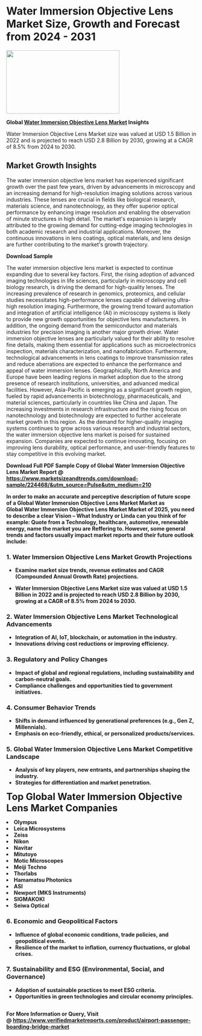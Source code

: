 <H1>Water Immersion Objective Lens Market Size, Growth and Forecast from 2024 - 2031</H1><img class="aligncenter size-medium wp-image-584254" src="https://thirdeyenews.in/wp-content/uploads/2024/09/Global-Market-Research-300x168.jpeg" alt="" width="300" height="168" /><p><strong>Global&nbsp;<a href="https://www.marketsizeandtrends.com/download-sample/224468/&amp;utm_source=Pulse&amp;utm_medium=210">Water Immersion Objective Lens Market</a> Insights</strong></p><p>Water Immersion Objective Lens Market size was valued at USD 1.5 Billion in 2022 and is projected to reach USD 2.8 Billion by 2030, growing at a CAGR of 8.5% from 2024 to 2030.</p><p><h2>Market Growth Insights</h2> <p>The water immersion objective lens market has experienced significant growth over the past few years, driven by advancements in microscopy and an increasing demand for high-resolution imaging solutions across various industries. These lenses are crucial in fields like biological research, materials science, and nanotechnology, as they offer superior optical performance by enhancing image resolution and enabling the observation of minute structures in high detail. The market's expansion is largely attributed to the growing demand for cutting-edge imaging technologies in both academic research and industrial applications. Moreover, the continuous innovations in lens coatings, optical materials, and lens design are further contributing to the market's growth trajectory.</p> <p><strong>Download Sample</strong></p> <p>The water immersion objective lens market is expected to continue expanding due to several key factors. First, the rising adoption of advanced imaging technologies in life sciences, particularly in microscopy and cell biology research, is driving the demand for high-quality lenses. The increasing prevalence of research in genomics, proteomics, and cellular studies necessitates high-performance lenses capable of delivering ultra-high resolution imaging. Furthermore, the growing trend toward automation and integration of artificial intelligence (AI) in microscopy systems is likely to provide new growth opportunities for objective lens manufacturers. In addition, the ongoing demand from the semiconductor and materials industries for precision imaging is another major growth driver. Water immersion objective lenses are particularly valued for their ability to resolve fine details, making them essential for applications such as microelectronics inspection, materials characterization, and nanofabrication. Furthermore, technological advancements in lens coatings to improve transmission rates and reduce aberrations are expected to enhance the performance and appeal of water immersion lenses. Geographically, North America and Europe have been leading regions in market adoption due to the strong presence of research institutions, universities, and advanced medical facilities. However, Asia-Pacific is emerging as a significant growth region, fueled by rapid advancements in biotechnology, pharmaceuticals, and material sciences, particularly in countries like China and Japan. The increasing investments in research infrastructure and the rising focus on nanotechnology and biotechnology are expected to further accelerate market growth in this region. As the demand for higher-quality imaging systems continues to grow across various research and industrial sectors, the water immersion objective lens market is poised for sustained expansion. Companies are expected to continue innovating, focusing on improving lens durability, optical performance, and user-friendly features to stay competitive in this evolving market.</p> <p><strong></p><p><span class=""><strong>Download Full PDF Sample Copy of Global Water Immersion Objective Lens Market Report</strong> @ <a href="https://www.marketsizeandtrends.com/download-sample/224468/&amp;utm_source=Pulse&amp;utm_medium=210" target="_blank">https://www.marketsizeandtrends.com/download-sample/224468/&amp;utm_source=Pulse&amp;utm_medium=210</a></span></p><p>In order to make an accurate and perceptive description of future scope of a Global&nbsp;Water Immersion Objective Lens Market Market as Global&nbsp;Water Immersion Objective Lens Market Market of 2025, you need to describe a clear Vision &ndash; What Industry or Linda can you think of for example: Quote from a Technology, healthcare, automotive, renewable energy, name the market you are Reffering to. However, some general trends and factors usually impact market reports and their future outlook include:</p><h3>1.&nbsp;<strong>Water Immersion Objective Lens Market Growth Projections</strong></h3><ul><li>Examine market size trends, revenue estimates and CAGR (Compounded Annual Growth Rate) projections.</li><li><p>Water Immersion Objective Lens Market size was valued at USD 1.5 Billion in 2022 and is projected to reach USD 2.8 Billion by 2030, growing at a CAGR of 8.5% from 2024 to 2030.</p></li></ul><h3>2.&nbsp;<strong>Water Immersion Objective Lens Market Technological Advancements</strong></h3><ul><li>Integration of AI, IoT, blockchain, or automation in the industry.</li><li>Innovations driving cost reductions or improving efficiency.</li></ul><h3>3.&nbsp;<strong>Regulatory and Policy Changes</strong></h3><ul><li>Impact of global and regional regulations, including sustainability and carbon-neutral goals.</li><li>Compliance challenges and opportunities tied to government initiatives.</li></ul><h3>4.&nbsp;<strong>Consumer Behavior Trends</strong></h3><ul><li>Shifts in demand influenced by generational preferences (e.g., Gen Z, Millennials).</li><li>Emphasis on eco-friendly, ethical, or personalized products/services.</li></ul><h3>5.&nbsp;<strong>Global Water Immersion Objective Lens Market Competitive Landscape</strong></h3><ul><li>Analysis of key players, new entrants, and partnerships shaping the industry.</li><li>Strategies for differentiation and market penetration.</li></ul><p data-pm-slice="1 1 []"><span style="color: inherit; font-family: inherit; font-size: 25px;">Top Global Water Immersion Objective Lens Market Companies</span></p><div class="" data-test-id=""><p><li>Olympus</li><li> Leica Microsystems</li><li> Zeiss</li><li> Nikon</li><li> Navitar</li><li> Mitutoyo</li><li> Motic Microscopes</li><li> Meiji Techno</li><li> Thorlabs</li><li> Hamamatsu Photonics</li><li> ASI</li><li> Newport (MKS Instruments)</li><li> SIGMAKOKI</li><li> Seiwa Optical</li></p></div><h3>6.&nbsp;<strong>Economic and Geopolitical Factors</strong></h3><ul><li>Influence of global economic conditions, trade policies, and geopolitical events.</li><li>Resilience of the market to inflation, currency fluctuations, or global crises.</li></ul><h3>7.&nbsp;<strong>Sustainability and ESG (Environmental, Social, and Governance)</strong></h3><ul><li>Adoption of sustainable practices to meet ESG criteria.</li><li>Opportunities in green technologies and circular economy principles.</li></ul><h2><strong style="font-size: 14px;">For More Information or Query, Visit @&nbsp;</strong><a style="background-color: #ffffff; font-size: 14px;" href="https://www.marketsizeandtrends.com/report/water-immersion-objective-lens-market/" target="_blank">https://www.verifiedmarketreports.com/product/airport-passenger-boarding-bridge-market</a></h2>
